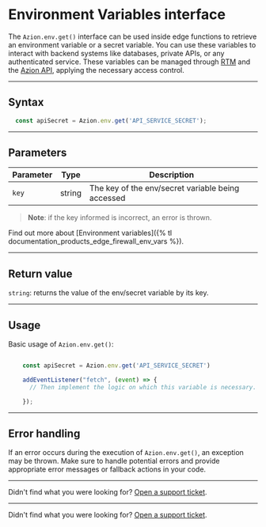 # Environment Variables interface

The `Azion.env.get()` interface can be used inside edge functions to retrieve an environment variable or a secret variable. You can use these variables to interact with backend systems like databases, private APIs, or any authenticated service. These variables can be managed through [RTM]() and the [Azion API](), applying the necessary access control.

---

## Syntax

```javascript
  const apiSecret = Azion.env.get('API_SERVICE_SECRET');
```

---

## Parameters

| Parameter | Type | Description |
| - | - | - |
| `key` | string | The key of the env/secret variable being accessed |

> **Note**: if the key informed is incorrect, an error is thrown.

Find out more about [Environment variables]({% tl documentation_products_edge_firewall_env_vars %}).

---

## Return value

`string`: returns the value of the env/secret variable by its key.

---

## Usage

Basic usage of `Azion.env.get()`:

```javascript

    const apiSecret = Azion.env.get('API_SERVICE_SECRET')

    addEventListener("fetch", (event) => {
      // Then implement the logic on which this variable is necessary.

    });
```

---

## Error handling

If an error occurs during the execution of `Azion.env.get()`, an exception may be thrown. Make sure to handle potential errors and provide appropriate error messages or fallback actions in your code.

---

Didn't find what you were looking for? [Open a support ticket](https://tickets.azion.com/).

---

Didn't find what you were looking for? [Open a support ticket](https://tickets.azion.com/).
